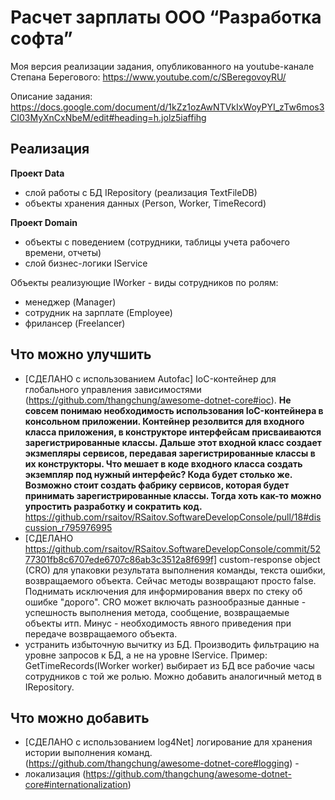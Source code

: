 # Расчет зарплаты ООО “Разработка софта”
Моя версия реализации задания, опубликованного на youtube-канале Степана Берегового: https://www.youtube.com/c/SBeregovoyRU/

Описание задания:
https://docs.google.com/document/d/1kZz1ozAwNTVkIxWoyPYI_zTw6mos3CI03MyXnCxNbeM/edit#heading=h.jolz5iaffihg

## Реализация ##

**Проект Data**
- слой работы с БД IRepository (реализация TextFileDB)
- объекты хранения данных (Person, Worker, TimeRecord)

**Проект Domain**
- объекты с поведением (сотрудники, таблицы учета рабочего времени, отчеты)
- слой бизнес-логики IService

Объекты реализующие IWorker - виды сотрудников по ролям:
- менеджер (Manager)
- сотрудник на зарплате (Employee)
- фрилансер (Freelancer)

## Что можно улучшить ##

- [СДЕЛАНО с использованием Autofac] IoC-контейнер для глобального управления зависимостями (https://github.com/thangchung/awesome-dotnet-core#ioc). **Не совсем понимаю необходимость использования IoC-контейнера в консольном приложении. Контейнер резолвится для входного класса приложения, в конструкторе интерфейсам присваиваются зарегистрированные классы. Дальше этот входной класс создает экзмепляры сервисов, передавая зарегистрированные классы в их конструкторы. Что мешает в коде входного класса создать экземпляр под нужный интерфейс? Кода будет столько же. Возможно стоит создать фабрику сервисов, которая будет принимать зарегистрированные классы. Тогда хоть как-то можно упростить разработку и сократить код.** https://github.com/rsaitov/RSaitov.SoftwareDevelopConsole/pull/18#discussion_r795976995 
- [СДЕЛАНО https://github.com/rsaitov/RSaitov.SoftwareDevelopConsole/commit/5277301fb8c6707ede6707c86ab3c3512a8f699f] custom-response object (CRO) для упаковки результата выполнения команды, текста ошибки, возвращаемого объекта. Сейчас методы возвращают просто false. Поднимать исключения для информирования вверх по стеку об ошибке "дорого". CRO может включать разнообразные данные - успешность выполнения метода, сообщение, возвращаемые объекты итп. Минус - необходимость явного приведения при передаче возвращаемого объекта.
- устранить избыточную вычитку из БД. Производить фильтрацию на уровне запросов к БД, а не на уровне IService. Пример: GetTimeRecords(IWorker worker) выбирает из БД все рабочие часы сотрудников с той же ролью. Можно добавить аналогичный метод в IRepository.

## Что можно добавить ##

- [СДЕЛАНО с использованием log4Net] логирование для хранения истории выполнения команд. (https://github.com/thangchung/awesome-dotnet-core#logging) -  
- локализация (https://github.com/thangchung/awesome-dotnet-core#internationalization)
